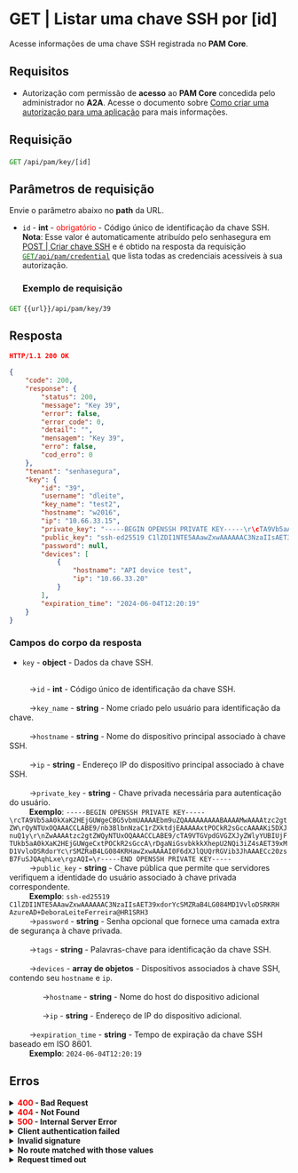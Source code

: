# GET | Listar uma chave SSH por [id]

Acesse informações de uma chave SSH registrada no **PAM Core**.

## Requisitos
* Autorização com permissão de **acesso** ao **PAM Core** concedida pelo administrador no **A2A**.
Acesse o documento sobre [Como criar uma autorização para uma aplicação](/v3-33/docs/pt/a2a-how-to-create-an-authorization-for-an-application) para mais informações.


## Requisição

 <code><span style="color:green">GET</code></span> `/api/pam/key/[id]`

## Parâmetros de requisição

Envie o parâmetro abaixo no <b>path</b>  da URL.

* <code>id</code> - <b>int</b> - <span style="color:red">obrigatório</span> - Código único de identificação da chave SSH.
<b>Nota</b>: Esse valor é automaticamente atribuído pelo senhasegura em <a href="/v3-33/docs/pt/api-post-create-ssh-key">POST | Criar chave SSH</a> e é obtido na resposta da requisição <a href="/v3-33/docs/pt/api-get-list-all-credentials"><code><span style="color:green"> GET</code></span><code>/api/pam/credential</code></a> que lista todas as credenciais acessíveis à sua autorização. 


  ### Exemplo de requisição

<code><span style="color:green">GET</code></span> `{{url}}/api/pam/key/39`
  
  
  
  ## Resposta 
```json
HTTP/1.1 200 OK 
```
```json
{
    "code": 200,
    "response": {
        "status": 200,
        "message": "Key 39",
        "error": false,
        "error_code": 0,
        "detail": "",
        "mensagem": "Key 39",
        "erro": false,
        "cod_erro": 0
    },
    "tenant": "senhasegura",
    "key": {
        "id": "39",
        "username": "dleite",
        "key_name": "test2",
        "hostname": "w2016",
        "ip": "10.66.33.15",
        "private_key": "-----BEGIN OPENSSH PRIVATE KEY-----\r\cTA9Vb5aA0kXaK2HEjGUWgeCBG5vbmUAAAAEbm9uZQAAAAAAAAABAAAAMwAAAAtzc2gtZW\r\nQyNTUxOQAAACCLABE9/nb3BlbnNzaC1rZXktdjEAAAAAxtPOCkR2sGccAAAAKi5DXJnuQ1y\r\nZwAAAAtzc2gtZWQyNTUxOQAAACCLABE9/cTA9VTGVpdGVGZXJyZWlyYUBIUjFTUkb5aA0kXaK2HEjGUWgeCxtPOCkR2sGccA\r\nDgaNiGsvbkkkXhepU2NQi3iZ4sAET39xMD1VvloDSRdorYc\r\nSMZRaB4LG084KRHawZxwAAAAI0F6dXJlQUQrRGVib3JhAAAECc20zsB7FuSJQAqhLxe\r\ngzAQI=\r\n-----END OPENSSH PRIVATE KEY-----",
        "public_key": "ssh-ed25519 C1lZDI1NTE5AAawZxwAAAAAAC3NzaIIsAET39xdorYcSMZRaB4LG084MD1VvloDSRKRH AzureAD+DeboraLeiteFerreira@HR1SRH3",
        "password": null,
        "devices": [
            {
                "hostname": "API device test",
                "ip": "10.66.33.20"
            }
        ],
        "expiration_time": "2024-06-04T12:20:19"
    }
}
```

### Campos do corpo da resposta

    

*  <summary><code>key</code> - <b>object</b>  - Dados da chave SSH.</summary>

<br>

 <summary>&nbsp;&emsp;&emsp;&nbsp;→<code>id</code> - <b>int</b> - Código único de identificação da chave SSH.</summary>


<br>

 <summary>&nbsp;&emsp;&emsp;&nbsp;→<code>key_name</code> - <b>string</b> - Nome criado pelo usuário para identificação da chave. </summary>


<br>

  <summary>&nbsp;&emsp;&emsp;&nbsp;→<code>hostname</code> - <b>string</b> - Nome do dispositivo principal associado à chave SSH.</summary>


<br>

<summary>&nbsp;&emsp;&emsp;&nbsp;→<code>ip</code> - <b>string</b> - Endereço IP do dispositivo principal associado à chave SSH.</summary>

<br>
<summary>&nbsp;&emsp;&emsp;&nbsp;→<code>private_key</code> - <b>string</b> - Chave privada necessária para autenticação do usuário.</summary>
    &nbsp;&emsp;&emsp;&nbsp;<b>Exemplo</b>: <code>-----BEGIN OPENSSH PRIVATE KEY-----\rcTA9Vb5aA0kXaK2HEjGUWgeCBG5vbmUAAAAEbm9uZQAAAAAAAAABAAAAMwAAAAtzc2gtZW\rQyNTUxOQAAACCLABE9/nb3BlbnNzaC1rZXktdjEAAAAAxtPOCkR2sGccAAAAKi5DXJnuQ1y\r\nZwAAAAtzc2gtZWQyNTUxOQAAACCLABE9/cTA9VTGVpdGVGZXJyZWlyYUBIUjFTUkb5aA0kXaK2HEjGUWgeCxtPOCkR2sGccA\rDgaNiGsvbkkkXhepU2NQi3iZ4sAET39xMD1VvloDSRdorYc\rSMZRaB4LG084KRHawZxwAAAAI0F6dXJlQUQrRGVib3JhAAAECc20zsB7FuSJQAqhLxe\rgzAQI=\r-----END OPENSSH PRIVATE KEY-----</code>

<br>

<summary>&nbsp;&emsp;&emsp;&nbsp;→<code>public_key</code> - <b>string</b> - Chave pública que permite que servidores verifiquem a identidade do usuário associado à chave privada correspondente.</summary>
    &nbsp;&emsp;&emsp;&nbsp;<b>Exemplo</b>: <code>ssh-ed25519 C1lZDI1NTE5AAawZxwAAAAAAC3NzaIIsAET39xdorYcSMZRaB4LG084MD1VvloDSRKRH AzureAD+DeboraLeiteFerreira@HR1SRH3</code>

<br>

<summary>&nbsp;&emsp;&emsp;&nbsp;→<code>password</code> - <b>string</b> - Senha opcional que fornece uma camada extra de segurança à chave privada.</summary>

 
 <br>
<summary>&nbsp;&emsp;&emsp;&nbsp;→<code>tags</code> - <b>string</b> - Palavras-chave para identificação da chave SSH.</summary>

 <br>
<summary>&nbsp;&emsp;&emsp;&nbsp;→<code>devices</code> - <b>array de objetos</b>  - Dispositivos associados à chave SSH, contendo seu <code>hostname</code> e <code>ip</code>.</summary>

<br>
<summary>&nbsp;&nbsp;&nbsp;&nbsp;&emsp;&emsp;&nbsp;&nbsp;&nbsp;&nbsp;→<code>hostname</code> - <b>string</b> - Nome do host do dispositivo adicional</summary>
&nbsp;&nbsp;&nbsp;&nbsp;&emsp;&emsp;&nbsp;&nbsp;&nbsp;&nbsp;

 <br>
<summary>&nbsp;&nbsp;&nbsp;&nbsp;&emsp;&emsp;&nbsp;&nbsp;&nbsp;&nbsp;→<code>ip</code> - <b>string</b> - Endereço de IP do dispositivo adicional.</summary>


<br>
<summary>&nbsp;&emsp;&emsp;&nbsp;→<code>expiration_time</code> - <b>string</b> - Tempo de expiração da chave SSH baseado em ISO 8601.</summary>
&nbsp;&emsp;&emsp;&nbsp;<b>Exemplo</b>: <code>2024-06-04T12:20:19</code>
    
 <br>

## Erros
 
<details>
 
<summary><b><span style="color:red">400</span> - Bad Request</b></summary>

***

<b>Mensagem: "1015: SSH key not found"</b><br>
<p><b>Possível causa</b>: chave SSH não encontrada.<br>
        
<b>Solução</b>: verifique o <code>id</code> enviado para buscar pela chave SSH e envie a requisição novamente.</p>


* * * 
<b>Mensagem: "1016: The item is not a ssh key"</b><br>
<br><b>Possível causa</b>: o valor do parâmetro <code>id</code> não corresponde a uma chave SSH. 

<b>Solução</b>: verifique o <code>id</code> e envie a requisição novamente.

***

<b>Mensagem: "1017: Key inactive"</b>

<p><b>Possível causa</b>: A chave SSH está inativa.<br></p>

<p><b>Solução</b>: ative a chave através do endpoint <code><span style="color:blue">PUT</code></span> <code>api/pam/key/[id]</code>, e em envie a requisição de consulta à chave novamente.<br></p>

***
</details>



<details>
<summary><b><span style="color:red">404</span> - Not Found</b></summary>

***
<b>Mensagem: "resource sub not found"</b><br>

<p><b>Possível causa</b>: a URL ou o recurso solicitado não está correto.<br>
        
<b>Solução</b>: verifique a URL e garanta que todos os parâmetros estão corretos.</p>

 * * *   
</details>



<details>
 
<summary><b><span style="color:red">500</span> - Internal Server Error</b></summary>

***
    
<b>Mensagem: "Unexpected error."</b><br>
 
<p><b>Possível causa</b>: o erro está no servidor senhasegura.<br>
        
<b>Solução</b>: contate o time de suporte para mais informações.</p>

***

<b>Mensagem: "You are not authorized to access this resource."</b>

<p><b>Possível causa</b>: você não possui autorização para acessar esse recurso.<br>
        
<b>Solução</b>: solicite ao administrador que verifique sua permissão de acesso aos recursos do <b>PAM Core</b> no <b>A2A</b>.</p>

* * *  
 </details>   



<details>
<summary><b>Client authentication failed</b></summary>

*** 
   
<b>Mensagem: "Client authentication failed."</b>
<p><b>Possível causa</b>: falha na autenticação da sua aplicação com o servidor senhasegura.<br>
        
<b>Solução</b>: verifique os parâmetros de autenticação como <code>Access Token URL</code>, <code>Client ID</code> e <code>Client secret</code> e solicite um novo token de acesso.</p>

* * *   
</details>
       

<details>
<summary><b>Invalid signature</b></summary>

*** 
    
<b>Mensagem: "Invalid signature"</b>
    
<p><b>Possível causa</b>: falha no reconhecimento da URL da aplicação cliente.
        
<b>Solução</b>: verifique a URL da aplicação cliente e envie a requisição novamente.</p>
* * * 

</details>
     
<details>
    <summary><b>No route matched with those values</b></summary>
    
***   
    
<b>Mensagem: "No route matched with those values."</b>
   <p><b>Possível causa</b>: ausência do header de autorização na requisição de API.<br>
        
  <b>Solução</b>: solicite um novo token de acesso.</p>
    
  * * *
</details>
 

<details>
    <summary><b> Request timed out</b></summary>
    
***
    
<b>Mensagem: "Request timed out."</b>
<p><b>Possível causa</b>: o tempo da requisição se esgotou. <br>
        
<b>Solução</b>: verifique a conectividade entre a origem da requisição e o servidor senhasegura.</p>
</details>